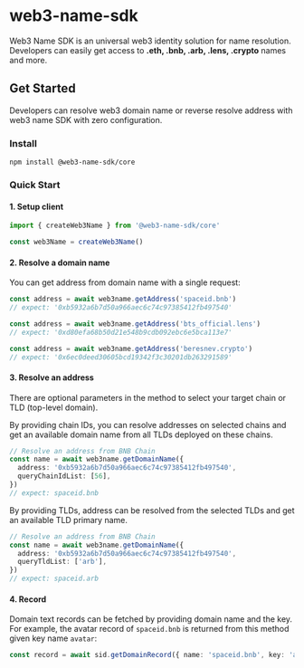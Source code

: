 # web3-name-sdk

Web3 Name SDK is an universal web3 identity solution for name resolution. Developers can easily get access to **.eth, .bnb, .arb, .lens, .crypto** names and more.

## Get Started

Developers can resolve web3 domain name or reverse resolve address with web3 name SDK with zero configuration.

### Install

`npm install @web3-name-sdk/core`

### Quick Start

#### 1. Setup client

``` typescript
import { createWeb3Name } from '@web3-name-sdk/core'

const web3Name = createWeb3Name()
```

#### 2. Resolve a domain name

You can get address from domain name with a single request:

``` typescript
const address = await web3name.getAddress('spaceid.bnb')
// expect: '0xb5932a6b7d50a966aec6c74c97385412fb497540'

const address = await web3name.getAddress('bts_official.lens')
// expect: '0xd80efa68b50d21e548b9cdb092ebc6e5bca113e7'

const address = await web3name.getAddress('beresnev.crypto')
// expect: '0x6ec0deed30605bcd19342f3c30201db263291589'
```

#### 3. Resolve an address

There are optional parameters in the method to select your target chain or TLD (top-level domain).

By providing chain IDs, you can resolve addresses on selected chains and get an available domain name from all TLDs deployed on these chains.

``` typescript
// Resolve an address from BNB Chain
const name = await web3name.getDomainName({
  address: '0xb5932a6b7d50a966aec6c74c97385412fb497540',
  queryChainIdList: [56],
})
// expect: spaceid.bnb
```

By providing TLDs, address can be resolved from the selected TLDs and get an available TLD primary name.

``` typescript
// Resolve an address from BNB Chain
const name = await web3name.getDomainName({
  address: '0xb5932a6b7d50a966aec6c74c97385412fb497540',
  queryTldList: ['arb'],
})
// expect: spaceid.arb
```

#### 4. Record

Domain text records can be fetched by providing domain name and the key. For example, the avatar record of `spaceid.bnb` is returned from this method given key name `avatar`:

``` typescript
const record = await sid.getDomainRecord({ name: 'spaceid.bnb', key: 'avatar' })
```
